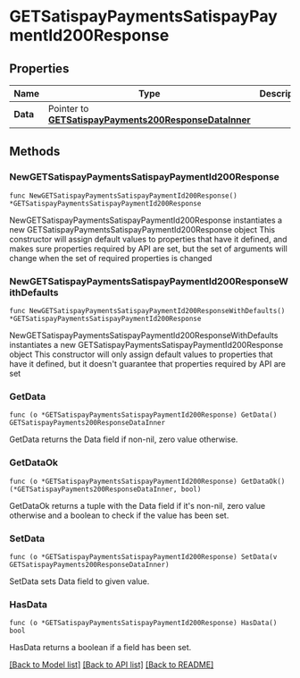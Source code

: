 # GETSatispayPaymentsSatispayPaymentId200Response

## Properties

Name | Type | Description | Notes
------------ | ------------- | ------------- | -------------
**Data** | Pointer to [**GETSatispayPayments200ResponseDataInner**](GETSatispayPayments200ResponseDataInner.md) |  | [optional] 

## Methods

### NewGETSatispayPaymentsSatispayPaymentId200Response

`func NewGETSatispayPaymentsSatispayPaymentId200Response() *GETSatispayPaymentsSatispayPaymentId200Response`

NewGETSatispayPaymentsSatispayPaymentId200Response instantiates a new GETSatispayPaymentsSatispayPaymentId200Response object
This constructor will assign default values to properties that have it defined,
and makes sure properties required by API are set, but the set of arguments
will change when the set of required properties is changed

### NewGETSatispayPaymentsSatispayPaymentId200ResponseWithDefaults

`func NewGETSatispayPaymentsSatispayPaymentId200ResponseWithDefaults() *GETSatispayPaymentsSatispayPaymentId200Response`

NewGETSatispayPaymentsSatispayPaymentId200ResponseWithDefaults instantiates a new GETSatispayPaymentsSatispayPaymentId200Response object
This constructor will only assign default values to properties that have it defined,
but it doesn't guarantee that properties required by API are set

### GetData

`func (o *GETSatispayPaymentsSatispayPaymentId200Response) GetData() GETSatispayPayments200ResponseDataInner`

GetData returns the Data field if non-nil, zero value otherwise.

### GetDataOk

`func (o *GETSatispayPaymentsSatispayPaymentId200Response) GetDataOk() (*GETSatispayPayments200ResponseDataInner, bool)`

GetDataOk returns a tuple with the Data field if it's non-nil, zero value otherwise
and a boolean to check if the value has been set.

### SetData

`func (o *GETSatispayPaymentsSatispayPaymentId200Response) SetData(v GETSatispayPayments200ResponseDataInner)`

SetData sets Data field to given value.

### HasData

`func (o *GETSatispayPaymentsSatispayPaymentId200Response) HasData() bool`

HasData returns a boolean if a field has been set.


[[Back to Model list]](../README.md#documentation-for-models) [[Back to API list]](../README.md#documentation-for-api-endpoints) [[Back to README]](../README.md)


